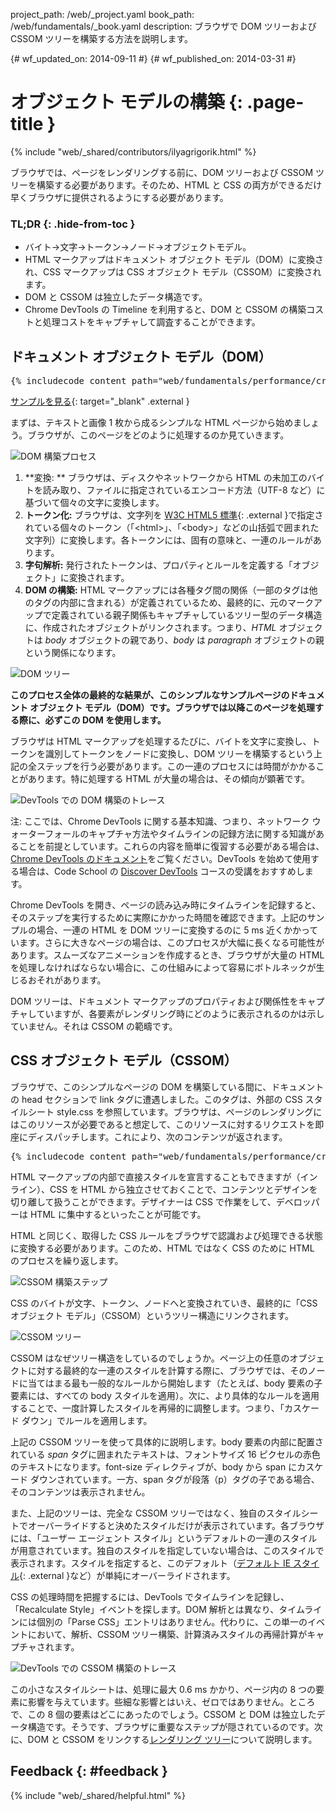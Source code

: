 project_path: /web/_project.yaml book_path: /web/fundamentals/_book.yaml description: ブラウザで DOM ツリーおよび CSSOM ツリーを構築する方法を説明します。

{# wf_updated_on: 2014-09-11 #} {# wf_published_on: 2014-03-31 #}

# オブジェクト モデルの構築 {: .page-title }

{% include "web/_shared/contributors/ilyagrigorik.html" %}

ブラウザでは、ページをレンダリングする前に、DOM ツリーおよび CSSOM ツリーを構築する必要があります。そのため、HTML と CSS の両方ができるだけ早くブラウザに提供されるようにする必要があります。

### TL;DR {: .hide-from-toc }

- バイト→文字→トークン→ノード→オブジェクトモデル。
- HTML マークアップはドキュメント オブジェクト モデル（DOM）に変換され、CSS マークアップは CSS オブジェクト モデル（CSSOM）に変換されます。
- DOM と CSSOM は独立したデータ構造です。
- Chrome DevTools の Timeline を利用すると、DOM と CSSOM の構築コストと処理コストをキャプチャして調査することができます。

## ドキュメント オブジェクト モデル（DOM）

<pre class="prettyprint">
{% includecode content_path="web/fundamentals/performance/critical-rendering-path/_code/basic_dom.html" region_tag="full" adjust_indentation="auto" %}
</pre>

[サンプルを見る](https://googlesamples.github.io/web-fundamentals/fundamentals/performance/critical-rendering-path/basic_dom.html){: target="_blank" .external }

まずは、テキストと画像 1 枚から成るシンプルな HTML ページから始めましょう。ブラウザが、このページをどのように処理するのか見ていきます。

<img src="images/full-process.png" alt="DOM 構築プロセス" />

1. **変換: ** ブラウザは、ディスクやネットワークから HTML の未加工のバイトを読み取り、ファイルに指定されているエンコード方法（UTF-8 など）に基づいて個々の文字に変換します。
2. **トークン化:** ブラウザは、文字列を [W3C HTML5 標準](http://www.w3.org/TR/html5/){: .external }で指定されている個々のトークン（「&lt;html&gt;」、「&lt;body&gt;」などの山括弧で囲まれた文字列）に変換します。各トークンには、固有の意味と、一連のルールがあります。
3. **字句解析:** 発行されたトークンは、プロパティとルールを定義する「オブジェクト」に変換されます。
4. **DOM の構築:** HTML マークアップには各種タグ間の関係（一部のタグは他のタグの内部に含まれる）が定義されているため、最終的に、元のマークアップで定義されている親子関係もキャプチャしているツリー型のデータ構造に、作成されたオブジェクトがリンクされます。つまり、*HTML* オブジェクトは *body* オブジェクトの親であり、*body* は *paragraph* オブジェクトの親という関係になります。

<img src="images/dom-tree.png"  alt="DOM ツリー" />

**このプロセス全体の最終的な結果が、このシンプルなサンプルページのドキュメント オブジェクト モデル（DOM）です。ブラウザでは以降このページを処理する際に、必ずこの DOM を使用します。**

ブラウザは HTML マークアップを処理するたびに、バイトを文字に変換し、トークンを識別してトークンをノードに変換し、DOM ツリーを構築するという上記の全ステップを行う必要があります。この一連のプロセスには時間がかかることがあります。特に処理する HTML が大量の場合は、その傾向が顕著です。

<img src="images/dom-timeline.png"  alt="DevTools での DOM 構築のトレース" />

注: ここでは、Chrome DevTools に関する基本知識、つまり、ネットワーク ウォーターフォールのキャプチャ方法やタイムラインの記録方法に関する知識があることを前提としています。これらの内容を簡単に復習する必要がある場合は、[Chrome DevTools のドキュメント](/web/tools/chrome-devtools/)をご覧ください。DevTools を始めて使用する場合は、Code School の [Discover DevTools](http://discover-devtools.codeschool.com/) コースの受講をおすすめします。

Chrome DevTools を開き、ページの読み込み時にタイムラインを記録すると、そのステップを実行するために実際にかかった時間を確認できます。上記のサンプルの場合、一連の HTML を DOM ツリーに変換するのに 5 ms 近くかかっています。さらに大きなページの場合は、このプロセスが大幅に長くなる可能性があります。スムーズなアニメーションを作成するとき、ブラウザが大量の HTML を処理しなければならない場合に、この仕組みによって容易にボトルネックが生じるおそれがあります。

DOM ツリーは、ドキュメント マークアップのプロパティおよび関係性をキャプチャしていますが、各要素がレンダリング時にどのように表示されるのかは示していません。それは CSSOM の範疇です。

## CSS オブジェクト モデル（CSSOM）

ブラウザで、このシンプルなページの DOM を構築している間に、ドキュメントの head セクションで link タグに遭遇しました。このタグは、外部の CSS スタイルシート style.css を参照しています。ブラウザは、ページのレンダリングにはこのリソースが必要であると想定して、このリソースに対するリクエストを即座にディスパッチします。これにより、次のコンテンツが返されます。

<pre class="prettyprint">
{% includecode content_path="web/fundamentals/performance/critical-rendering-path/_code/style.css" region_tag="full" adjust_indentation="auto" %}
</pre>

HTML マークアップの内部で直接スタイルを宣言することもできますが（インライン）、CSS を HTML から独立させておくことで、コンテンツとデザインを切り離して扱うことができます。デザイナーは CSS で作業をして、デベロッパーは HTML に集中するといったことが可能です。

HTML と同じく、取得した CSS ルールをブラウザで認識および処理できる状態に変換する必要があります。このため、HTML ではなく CSS のために HTML のプロセスを繰り返します。

<img src="images/cssom-construction.png"  alt="CSSOM 構築ステップ" />

CSS のバイトが文字、トークン、ノードへと変換されていき、最終的に「CSS オブジェクト モデル」（CSSOM）というツリー構造にリンクされます。

<img src="images/cssom-tree.png"  alt="CSSOM ツリー" />

CSSOM はなぜツリー構造をしているのでしょうか。ページ上の任意のオブジェクトに対する最終的な一連のスタイルを計算する際に、ブラウザでは、そのノードに当てはまる最も一般的なルールから開始します（たとえば、body 要素の子要素には、すべての body スタイルを適用）。次に、より具体的なルールを適用することで、一度計算したスタイルを再帰的に調整します。つまり、「カスケード ダウン」でルールを適用します。

上記の CSSOM ツリーを使って具体的に説明します。body 要素の内部に配置されている *span* タグに囲まれたテキストは、フォントサイズ 16 ピクセルの赤色のテキストになります。font-size ディレクティブが、body から span にカスケード ダウンされています。一方、span タグが段落（p）タグの子である場合、そのコンテンツは表示されません。

また、上記のツリーは、完全な CSSOM ツリーではなく、独自のスタイルシートでオーバーライドすると決めたスタイルだけが表示されています。各ブラウザには、「ユーザー エージェント スタイル」というデフォルトの一連のスタイルが用意されています。独自のスタイルを指定していない場合は、このスタイルで表示されます。スタイルを指定すると、このデフォルト（[デフォルト IE スタイル](http://www.iecss.com/){: .external }など）が単純にオーバーライドされます。

CSS の処理時間を把握するには、DevTools でタイムラインを記録し、「Recalculate Style」イベントを探します。DOM 解析とは異なり、タイムラインには個別の「Parse CSS」エントリはありません。代わりに、この単一のイベントにおいて、解析、CSSOM ツリー構築、計算済みスタイルの再帰計算がキャプチャされます。

<img src="images/cssom-timeline.png"  alt="DevTools での CSSOM 構築のトレース" />

この小さなスタイルシートは、処理に最大 0.6 ms かかり、ページ内の 8 つの要素に影響を与えています。些細な影響とはいえ、ゼロではありません。ところで、この 8 個の要素はどこにあったのでしょう。CSSOM と DOM は独立したデータ構造です。そうです、ブラウザに重要なステップが隠されているのです。次に、DOM と CSSOM をリンクする[レンダリング ツリー](/web/fundamentals/performance/critical-rendering-path/render-tree-construction)について説明します。

## Feedback {: #feedback }

{% include "web/_shared/helpful.html" %}
